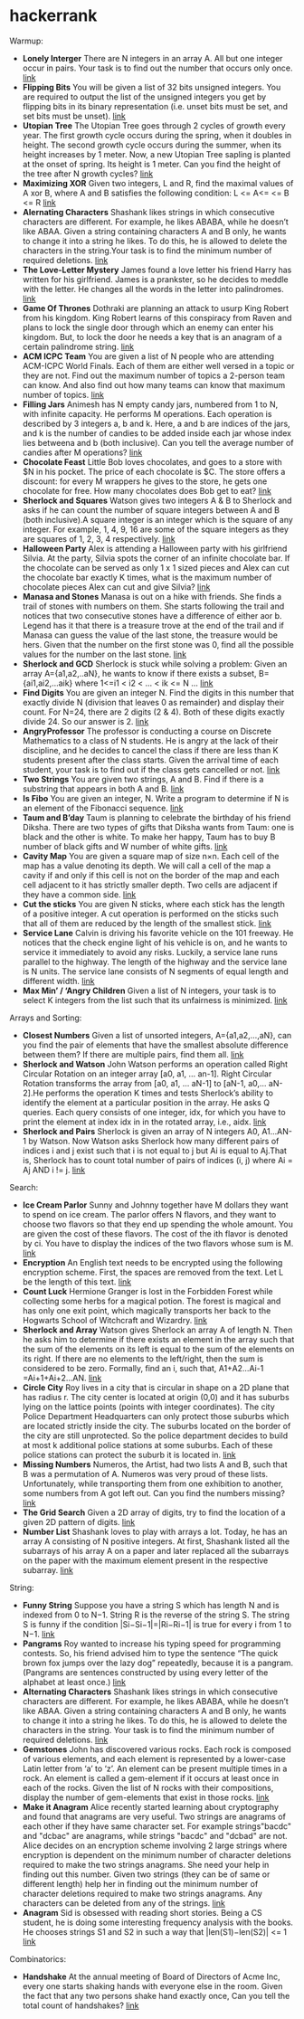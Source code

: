 # hackerrank

Warmup:
  
* **Lonely Interger** There are N integers in an array A. All but one integer occur in pairs. Your task is to find out the number that occurs only once. [link](https://github.com/mshayeb/hackerrank/blob/master/Warmup/LonelyInteger.py)
* **Flipping Bits** You will be given a list of 32 bits unsigned integers. You are required to output the list of the unsigned integers you get by flipping bits in its binary representation (i.e. unset bits must be set, and set bits must be unset). [link](https://github.com/mshayeb/hackerrank/blob/master/Warmup/FlipBits.py)	
* **Utopian Tree** The Utopian Tree goes through 2 cycles of growth every year. The first growth cycle occurs during the spring, when it doubles in height. The second growth cycle occurs during the summer, when its height increases by 1 meter.  Now, a new Utopian Tree sapling is planted at the onset of spring. Its height is 1 meter. Can you find the height of the tree after N growth cycles? [link](https://github.com/mshayeb/hackerrank/blob/master/Warmup/PrintUtopianTree.py)	
* **Maximizing XOR** Given two integers, L and R, find the maximal values of A xor B, where A and B satisfies the following condition: L <= A<= <= B <= R [link](https://github.com/mshayeb/hackerrank/blob/master/Warmup/MaxXor.py)
* **Alernating Characters** Shashank likes strings in which consecutive characters are different. For example, he likes ABABA, while he doesn’t like ABAA. Given a string containing characters A and B only, he wants to change it into a string he likes. To do this, he is allowed to delete the characters in the string.Your task is to find the minimum number of required deletions. [link](https://github.com/mshayeb/hackerrank/blob/master/Warmup/AlternatingCharacters.py)
* **The Love-Letter Mystery** James found a love letter his friend Harry has written for his girlfriend. James is a prankster, so he decides to meddle with the letter. He changes all the words in the letter into palindromes. [link](https://github.com/mshayeb/hackerrank/blob/master/Warmup/LetterMystery.py)
* **Game Of Thrones** Dothraki are planning an attack to usurp King Robert from his kingdom. King Robert learns of this conspiracy from Raven and plans to lock the single door through which an enemy can enter his kingdom. But, to lock the door he needs a key that is an anagram of a certain palindrome string. [link](https://github.com/mshayeb/hackerrank/blob/master/Warmup/GameOfThrones.py)
* **ACM ICPC Team** You are given a list of N people who are attending ACM-ICPC World Finals. Each of them are either well versed in a topic or they are not. Find out the maximum number of topics a 2-person team can know. And also find out how many teams can know that maximum number of topics. [link](https://github.com/mshayeb/hackerrank/blob/master/Warmup/acmIcpc.cc)
* **Filling Jars** Animesh has N empty candy jars, numbered from 1 to N, with infinite capacity. He performs M operations. Each operation is described by 3 integers a, b and k. Here, a and b are indices of the jars, and k is the number of candies to be added inside each jar whose index lies betweena and b (both inclusive). Can you tell the average number of candies after M operations? [link](https://github.com/mshayeb/hackerrank/blob/master/Warmup/FillingJars.py)
* **Chocolate Feast** Little Bob loves chocolates, and goes to a store with $N in his pocket. The price of each chocolate is $C. The store offers a discount: for every M wrappers he gives to the store, he gets one chocolate for free. How many chocolates does Bob get to eat? [link](https://github.com/mshayeb/hackerrank/blob/master/Warmup/ChocolateFeast.cc) 
* **Sherlock and Squares** Watson gives two integers A & B to Sherlock and asks if he can count the number of square integers between A and B (both inclusive).A square integer is an integer which is the square of any integer. For example, 1, 4, 9, 16 are some of the square integers as they are squares of 1, 2, 3, 4 respectively. [link](https://github.com/mshayeb/hackerrank/blob/master/Warmup/SherlockSquares.py) 
* **Halloween Party** Alex is attending a Halloween party with his girlfriend Silvia. At the party, Silvia spots the corner of an infinite chocolate bar. If the chocolate can be served as only 1 x 1 sized pieces and Alex can cut the chocolate bar exactly K times, what is the maximum number of chocolate pieces Alex can cut and give Silvia? [link](https://github.com/mshayeb/hackerrank/blob/master/Warmup/HalloweenParty.py) 
* **Manasa and Stones** Manasa is out on a hike with friends. She finds a trail of stones with numbers on them. She starts following the trail and notices that two consecutive stones have a difference of either aor b. Legend has it that there is a treasure trove at the end of the trail and if Manasa can guess the value of the last stone, the treasure would be hers. Given that the number on the first stone was 0, find all the possible values for the number on the last stone. [link](https://github.com/mshayeb/hackerrank/blob/master/Warmup/ManasaStones.py)
* **Sherlock and GCD** Sherlock is stuck while solving a problem: Given an array A={a1,a2,..aN}, he wants to know if there exists a subset, B={ai1,ai2,…aik} where 1<=i1 < i2 < ... < ik <= N ...  [link](https://github.com/mshayeb/hackerrank/blob/master/Warmup/SherlockGCD.py)
* **Find Digits** You are given an integer N. Find the digits in this number that exactly divide N (division that leaves 0 as remainder) and display their count. For N=24, there are 2 digits (2 & 4). Both of these digits exactly divide 24. So our answer is 2. [link](https://github.com/mshayeb/hackerrank/blob/master/Warmup/FindDigits.py)
* **AngryProfessor** The professor is conducting a course on Discrete Mathematics to a class of N students. He is angry at the lack of their discipline, and he decides to cancel the class if there are less than K students present after the class starts. Given the arrival time of each student, your task is to find out if the class gets cancelled or not. [link](https://github.com/mshayeb/hackerrank/blob/master/Warmup/AngryProfessor.py)
* **Two Strings** You are given two strings, A and B. Find if there is a substring that appears in both A and B. [link](https://github.com/mshayeb/hackerrank/blob/master/Warmup/TwoStrings.py)
* **Is Fibo** You are given an integer, N. Write a program to determine if N is an element of the Fibonacci sequence. [link](https://github.com/mshayeb/hackerrank/blob/master/Warmup/IsFibo.py)
* **Taum and B’day** Taum is planning to celebrate the birthday of his friend Diksha. There are two types of gifts that Diksha wants from Taum: one is black and the other is white. To make her happy, Taum has to buy B number of black gifts and W number of white gifts. [link](https://github.com/mshayeb/hackerrank/blob/master/Warmup/TaumBday.py)
* **Cavity Map** You are given a square map of size n×n. Each cell of the map has a value denoting its depth. We will call a cell of the map a cavity if and only if this cell is not on the border of the map and each cell adjacent to it has strictly smaller depth. Two cells are adjacent if they have a common side. [link](https://github.com/mshayeb/hackerrank/blob/master/Warmup/CavityMap.py)
* **Cut the sticks** You are given N sticks, where each stick has the length of a positive integer. A cut operation is performed on the sticks such that all of them are reduced by the length of the smallest stick. [link](https://github.com/mshayeb/hackerrank/blob/master/Warmup/CutSticks.py)
* **Service Lane** Calvin is driving his favorite vehicle on the 101 freeway. He notices that the check engine light of his vehicle is on, and he wants to service it immediately to avoid any risks. Luckily, a service lane runs parallel to the highway. The length of the highway and the service lane is N units. The service lane consists of N segments of equal length and different width. [link](https://github.com/mshayeb/hackerrank/blob/master/Warmup/ServiceLane.py)
* **Max Min’ / ‘Angry Children** Given a list of N integers, your task is to select K integers from the list such that its unfairness is minimized. [link](https://github.com/mshayeb/hackerrank/blob/master/Warmup/MinMax.py)

Arrays and Sorting: 

* **Closest Numbers** Given a list of unsorted integers, A={a1,a2,…,aN}, can you find the pair of elements that have the smallest absolute difference between them? If there are multiple pairs, find them all. [link](https://github.com/mshayeb/hackerrank/blob/master/ArraysSorting/ClosestNumbers.py)
* **Sherlock and Watson** John Watson performs an operation called Right Circular Rotation on an integer array [a0, a1, … an-1]. Right Circular Rotation transforms the array from [a0, a1, … aN-1] to [aN-1, a0,… aN-2].He performs the operation K times and tests Sherlock’s ability to identify the element at a particular position in the array. He asks Q queries. Each query consists of one integer, idx, for which you have to print the element at index idx in in the rotated array, i.e., aidx. [link](https://github.com/mshayeb/hackerrank/blob/master/ArraysSorting/SherlockWatson.py)
* **Sherlock and Pairs** Sherlock is given an array of N integers A0, A1...AN-1 by Watson. Now Watson asks Sherlock how many different pairs of indices i and j exist such that i is not equal to j but Ai is equal to Aj.That is, Sherlock has to count total number of pairs of indices (i, j) where Ai = Aj AND i != j. [link](https://github.com/mshayeb/hackerrank/blob/master/ArraysSorting/SherlockPairs.py)

Search:

* **Ice Cream Parlor** Sunny and Johnny together have M dollars they want to spend on ice cream. The parlor offers N flavors, and they want to choose two flavors so that they end up spending the whole amount. You are given the cost of these flavors. The cost of the ith flavor is denoted by ci. You have to display the indices of the two flavors whose sum is M. [link](https://github.com/mshayeb/hackerrank/blob/master/Search/IceCream.py)
* **Encryption** An English text needs to be encrypted using the following encryption scheme. First, the spaces are removed from the text. Let L be the length of this text. [link](https://github.com/mshayeb/hackerrank/blob/master/Search/Encryption.py)
* **Count Luck** Hermione Granger is lost in the Forbidden Forest while collecting some herbs for a magical potion. The forest is magical and has only one exit point, which magically transports her back to the Hogwarts School of Witchcraft and Wizardry. [link](https://github.com/mshayeb/hackerrank/blob/master/Search/CountLuck.py)
* **Sherlock and Array** Watson gives Sherlock an array A of length N. Then he asks him to determine if there exists an element in the array such that the sum of the elements on its left is equal to the sum of the elements on its right. If there are no elements to the left/right, then the sum is considered to be zero. Formally, find an i, such that, A1+A2…Ai-1 =Ai+1+Ai+2…AN. [link](https://github.com/mshayeb/hackerrank/blob/master/Search/SherlockArray.py)
* **Circle City** Roy lives in a city that is circular in shape on a 2D plane that has radius r. The city center is located at origin (0,0) and it has suburbs lying on the lattice points (points with integer coordinates). The city Police Department Headquarters can only protect those suburbs which are located strictly inside the city. The suburbs located on the border of the city are still unprotected. So the police department decides to build at most k additional police stations at some suburbs. Each of these police stations can protect the suburb it is located in. [link](https://github.com/mshayeb/hackerrank/blob/master/Search/CircleCity.py)
* **Missing Numbers** Numeros, the Artist, had two lists A and B, such that B was a permutation of A. Numeros was very proud of these lists. Unfortunately, while transporting them from one exhibition to another, some numbers from A got left out. Can you find the numbers missing? [link](https://github.com/mshayeb/hackerrank/blob/master/Search/MissingNumbers.py)
* **The Grid Search** Given a 2D array of digits, try to find the location of a given 2D pattern of digits. [link](https://github.com/mshayeb/hackerrank/blob/master/Search/GridSearch.py)
* **Number List** Shashank loves to play with arrays a lot. Today, he has an array A consisting of N positive integers. At first, Shashank listed all the subarrays of his array A on a paper and later replaced all the subarrays on the paper with the maximum element present in the respective subarray. [link](https://github.com/mshayeb/hackerrank/blob/master/Search/NumberList.py)

String:

* **Funny String** Suppose you have a string S which has length N and is indexed from 0 to N−1. String R is the reverse of the string S. The string S is funny if the condition |Si−Si−1|=|Ri−Ri−1| is true for every i from 1 to N−1. [link](https://github.com/mshayeb/hackerrank/blob/master/Strings/FunnyString.py)
* **Pangrams** Roy wanted to increase his typing speed for programming contests. So, his friend advised him to type the sentence “The quick brown fox jumps over the lazy dog” repeatedly, because it is a pangram. (Pangrams are sentences constructed by using every letter of the alphabet at least once.) [link](https://github.com/mshayeb/hackerrank/blob/master/Strings/Pangrams.py)
* **Alternating Characters** Shashank likes strings in which consecutive characters are different. For example, he likes ABABA, while he doesn’t like ABAA. Given a string containing characters A and B only, he wants to change it into a string he likes. To do this, he is allowed to delete the characters in the string. Your task is to find the minimum number of required deletions. [link](https://github.com/mshayeb/hackerrank/blob/master/Strings/AlternatingCharacters.py)
* **Gemstones** John has discovered various rocks. Each rock is composed of various elements, and each element is represented by a lower-case Latin letter from ‘a’ to ‘z’. An element can be present multiple times in a rock. An element is called a gem-element if it occurs at least once in each of the rocks. Given the list of N rocks with their compositions, display the number of gem-elements that exist in those rocks. [link](https://github.com/mshayeb/hackerrank/blob/master/Strings/Gemstones.py)
* **Make it Anagram** Alice recently started learning about cryptography and found that anagrams are very useful. Two strings are anagrams of each other if they have same character set. For example strings"bacdc" and "dcbac" are anagrams, while strings "bacdc" and "dcbad" are not. Alice decides on an encryption scheme involving 2 large strings where encryption is dependent on the minimum number of character deletions required to make the two strings anagrams. She need your help in finding out this number. Given two strings (they can be of same or different length) help her in finding out the minimum number of character deletions required to make two strings anagrams. Any characters can be deleted from any of the strings. [link](https://github.com/mshayeb/hackerrank/blob/master/Strings/MakeItAnagram.py)
* **Anagram** Sid is obsessed with reading short stories. Being a CS student, he is doing some interesting frequency analysis with the books. He chooses strings S1 and S2 in such a way that |len(S1)−len(S2)| <= 1 [link](https://github.com/mshayeb/hackerrank/blob/master/Strings/Anagram.py)

Combinatorics:

* **Handshake** At the annual meeting of Board of Directors of Acme Inc, every one starts shaking hands with everyone else in the room. Given the fact that any two persons shake hand exactly once, Can you tell the total count of handshakes? [link](https://github.com/mshayeb/hackerrank/blob/master/Combinatorics/Handshake.py)



